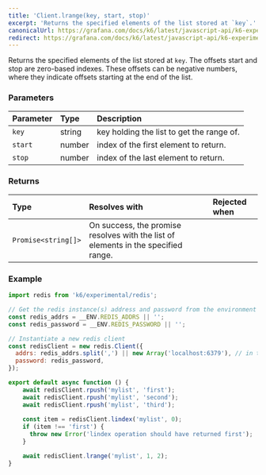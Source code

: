 ```yaml
---
title: 'Client.lrange(key, start, stop)'
excerpt: 'Returns the specified elements of the list stored at `key`.'
canonicalUrl: https://grafana.com/docs/k6/latest/javascript-api/k6-experimental/redis/client/client-lrange/
redirect: https://grafana.com/docs/k6/latest/javascript-api/k6-experimental/redis/client/client-lrange/
---
```


Returns the specified elements of the list stored at `key`. The offsets start and stop are zero-based indexes. These offsets can be negative numbers, where they indicate offsets starting at the end of the list.

### Parameters

| Parameter | Type   | Description                               |
| :-------- | :----- | :---------------------------------------- |
| `key`     | string | key holding the list to get the range of. |
| `start`   | number | index of the first element to return.     |
| `stop`    | number | index of the last element to return.      |


### Returns

| Type                | Resolves with                                                                      | Rejected when |
| :------------------ | :--------------------------------------------------------------------------------- | :------------ |
| `Promise<string[]>` | On success, the promise resolves with the list of elements in the specified range. |               |

### Example

<CodeGroup labels={[]}>

```javascript
import redis from 'k6/experimental/redis';

// Get the redis instance(s) address and password from the environment
const redis_addrs = __ENV.REDIS_ADDRS || '';
const redis_password = __ENV.REDIS_PASSWORD || '';

// Instantiate a new redis client
const redisClient = new redis.Client({
  addrs: redis_addrs.split(',') || new Array('localhost:6379'), // in the form of 'host:port', separated by commas
  password: redis_password,
});

export default async function () {
    await redisClient.rpush('mylist', 'first');
    await redisClient.rpush('mylist', 'second');
    await redisClient.rpush('mylist', 'third');
    
    const item = redisClient.lindex('mylist', 0);
    if (item !== 'first') {
      throw new Error('lindex operation should have returned first');
    }

    await redisClient.lrange('mylist', 1, 2);
}
```

</CodeGroup>
